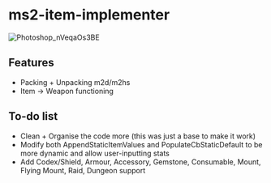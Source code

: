 # ms2-item-implementer
![Photoshop_nVeqaOs3BE](https://github.com/user-attachments/assets/c3a57de7-b3bf-4d6e-bad4-c11e6a511a37)

## Features
- Packing + Unpacking m2d/m2hs
- Item -> Weapon functioning

## To-do list
- Clean + Organise the code more (this was just a base to make it work)
- Modify both AppendStaticItemValues and PopulateCbStaticDefault to be more dynamic and allow user-inputting stats
- Add Codex/Shield, Armour, Accessory, Gemstone, Consumable, Mount, Flying Mount, Raid, Dungeon support
